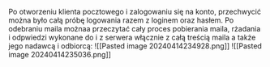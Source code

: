 Po otworzeniu klienta pocztowego i zalogowaniu się na konto, przechwycić można było całą próbę logowania razem z loginem oraz hasłem. Po odebraniu maila możnaa przeczytać cały proces pobierania maila, rżadania i odpwiedzi wykonane do i z serwera włącznie z całą treścią maila a także jego nadawcą i odbiorcą:
![[Pasted image 20240414234928.png]]
![[Pasted image 20240414235036.png]]